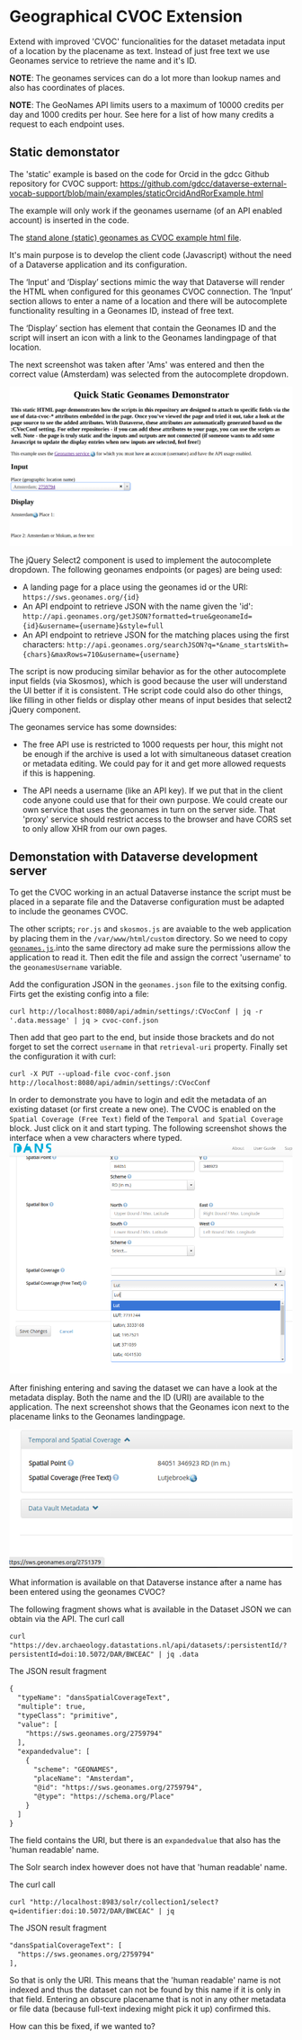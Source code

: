 Geographical CVOC Extension
===========================

Extend with improved 'CVOC' funcionalities for the dataset metadata input of a location by the placename as text. 
Instead of just free text we use Geonames service to retrieve the name and it's ID. 

__NOTE__: The geonames services can do a lot more than lookup names and also has coordinates of places. 

__NOTE__: The GeoNames API limits users to a maximum of 10000 credits per day and 1000 credits per hour. See here for a list of how many credits a request to each endpoint uses.

## Static demonstator

The 'static' example is  based on the code for Orcid in the gdcc Github repository for CVOC support: https://github.com/gdcc/dataverse-external-vocab-support/blob/main/examples/staticOrcidAndRorExample.html

The example will only work if the geonames username (of an API enabled account) is inserted in the code. 

The [stand alone (static) geonames as CVOC example html file](./staticgeonamesExample.html).

It's main purpose is to develop the client code (Javascript) without the need of a Dataverse application and its configuration. 

The ‘Input’ and ‘Display’ sections mimic the way that Dataverse will render the HTML when configured for this geonames CVOC connection. The ‘Input’ section allows to enter a name of a location and there will be autocomplete functionality resulting in a Geonames ID, instead of free text.

The ‘Display’ section has element that contain the Geonames ID and the script will insert an icon with a link to the Geonames landingpage of that location. 


The next screenshot was taken after 'Ams' was entered and then the correct value (Amsterdam) was selected from the autocomplete dropdown. 

![Screenshot-Static-Geonames-Demonstator](./images/ScreenshotStaticGeonamesDemonstator.png)


The jQuery Select2 component is used to implement the autocomplete dropdown. 
The following geonames endpoints (or pages) are being used: 

- A landing page for a place using the geonames id or the URI: 
  `https://sws.geonames.org/{id}`
- An API endpoint to retrieve JSON with the name given the 'id': 
  `http://api.geonames.org/getJSON?formatted=true&geonameId={id}&username={username}&style=full`
- An API endpoint to retrieve JSON for the matching places using the first characters:
  `http://api.geonames.org/searchJSON?q=*&name_startsWith={chars}&maxRows=710&username={username}`

The script is now producing similar behavior as for the other autocomplete input fields (via Skosmos), which is good because the user will understand the UI better if it is consistent. THe script code could also do other things, like filling in other fields or display other means of input besides that select2 jQuery component. 

The geonames service has some downsides: 

- The free API use is restricted to 1000 requests per hour, this might not be enough if the archive is used a lot with simultaneous dataset creation or metadata editing. We could pay for it and get more allowed requests if this is happening. 

- The API needs a username (like an API key). 
If we put that in the client code anyone could use that for their own purpose. We could create our own service that uses the geonames in turn on the server side. That 'proxy' service should restrict access to the browser and have CORS set to only allow XHR from our own pages. 


## Demonstation with Dataverse development server

To get the CVOC working in an actual Dataverse instance the script must be placed in a separate file and the Dataverse configuration must be adapted to include the geonames CVOC. 

The other scripts; `ror.js` and `skosmos.js` are avaiable to the web application by placing them in the `/var/www/html/custom` directory. So we need to copy [`geonames.js`](./geonames.js).into the same directory ad make sure the permissions allow the application to read it. 
Then edit the file and assign the correct 'username' to the `geonamesUsername` variable. 

Add the configuration JSON in the `geonames.json` file to the exitsing config. Firts get the existing config into a file:
```
curl http://localhost:8080/api/admin/settings/:CVocConf | jq -r '.data.message' | jq > cvoc-conf.json

```

Then  add that geo part to the end, but inside those brackets and do not forget to set the correct `username` in that `retrieval-uri` property. 
Finally set the configuration it with curl:
```
curl -X PUT --upload-file cvoc-conf.json http://localhost:8080/api/admin/settings/:CVocConf

```

In order to demonstrate you have to login and edit the metadata of an existing dataset (or first create a new one). The CVOC is enabled on the `Spatial Coverage (Free Text)` field of the `Temporal and Spatial Coverage` block. Just click on it and start typing. The following screenshot shows the interface when a vew characters where typed.  
![Screenshot-Geonames-Entering-Name](./images/ScreenshotGeonamesEnteringName.png)

After finishing entering and saving the dataset we can have a look at the metadata display. Both the name and the ID (URI) are available to the application. The next screenshot shows that the Geonames icon next to the placename links to the Geonames landingpage. 

![Screenshot-Geonames-Display-Name](./images/ScreenshotGeonamesDisplayName.png)

What information is available on that Dataverse instance after a name has been entered using the geonames CVOC?

The following fragment shows what is available in the Dataset JSON we can obtain via the API. 
The curl call
```
curl "https://dev.archaeology.datastations.nl/api/datasets/:persistentId/?persistentId=doi:10.5072/DAR/BWCEAC" | jq .data
```

The JSON result fragment

```
{
  "typeName": "dansSpatialCoverageText",
  "multiple": true,
  "typeClass": "primitive",
  "value": [
    "https://sws.geonames.org/2759794"
  ],
  "expandedvalue": [
    {
      "scheme": "GEONAMES",
      "placeName": "Amsterdam",
      "@id": "https://sws.geonames.org/2759794",
      "@type": "https://schema.org/Place"
    }
  ]
}
```
The field contains the URI, but there is an `expandedvalue` that also has the 'human readable' name. 

The Solr search index however does not have that 'human readable' name. 

The curl call
```
curl "http://localhost:8983/solr/collection1/select?q=identifier:doi:10.5072/DAR/BWCEAC" | jq
```

The JSON result fragment

```
"dansSpatialCoverageText": [
  "https://sws.geonames.org/2759794"
],
```

So that is only the URI. This means that the 'human readable' name is not indexed and thus the dataset can not be found by this name if it is only in that field. Entering an obscure placename that is not in any other metadata or file data (because full-text indexing might pick it up) confirmed this. 

How can this be fixed, if we wanted to?
